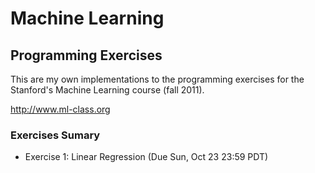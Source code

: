 # Machine Learning
## Programming Exercises

This are my own implementations to the programming exercises for the
Stanford's Machine Learning course (fall 2011).

http://www.ml-class.org

### Exercises Sumary

* Exercise 1: Linear Regression (Due Sun, Oct 23 23:59 PDT)
